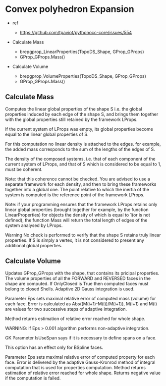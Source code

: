 # Convex polyhedron Expansion

* ref
  * <https://github.com/tpaviot/pythonocc-core/issues/554>

* Calculate Mass
  * brepgprop_LinearProperties(TopoDS_Shape, GProp_GProps)
  * GProp_GProps.Mass()
* Calculate Volume
  * brepgprop_VolumeProperties(TopoDS_Shape, GProp_GProps)
  * GProp_GProps.Mass()

## Calculate Mass

Computes the linear global properties of the shape S
i.e.
the global properties induced by each edge of the shape S, and brings them together with the global properties still retained by the framework LProps.

If the current system of LProps was empty,
its global properties become equal to the linear global properties of S.

For this computation no linear density is attached to the edges.
for example,
the added mass corresponds to the sum of the lengths of the edges of S.

The density of the composed systems,
i.e.
that of each component of the current system of LProps, and that of S which is considered to be equal to 1, must be coherent.

Note:
that this coherence cannot be checked.
You are advised to use a separate framework for each density, and then to bring these frameworks together into a global one.
The point relative to which the inertia of the system is computed is the  reference point of the framework LProps.

Note:
if your programming ensures that the framework LProps retains only linear global properties
(brought together for example, by the function LinearProperties)
for objects the density of which is equal to 1(or is not defined),
the function Mass will return the total length of edges of the system analysed by LProps.

Warning
No check is performed to verify that the shape S retains truly linear properties.
If S is simply a vertex, it is not considered to present any additional global properties.

## Calculate Volume

Updates GProp_GProps with the shape, that contains its pricipal properties.
The volume properties of all the FORWARD and REVERSED faces in the shape are computed.
If OnlyClosed is True then computed faces must belong to closed Shells.
Adaptive 2D Gauss integration is used.

Parameter Eps sets maximal relative error of computed mass (volume) for each face.
Error is calculated as Abs((M(i+1)-M(i))/M(i+1)),
M(i+1) and M(i) are values for two successive steps of adaptive integration.

Method returns estimation of relative error reached for whole shape.

WARNING:
if Eps > 0.001 algorithm performs non-adaptive integration.

GK
Parameter IsUseSpan says
if it is necessary to define spans on a face.

This option has an effect only for BSpline faces.

Parameter Eps sets maximal relative error of computed property for each face.
Error is delivered by the adaptive Gauss-Kronrod method of integral computation
that is used for properties computation.
Method returns estimation of relative error reached for whole shape.
Returns negative value if the computation is failed.
